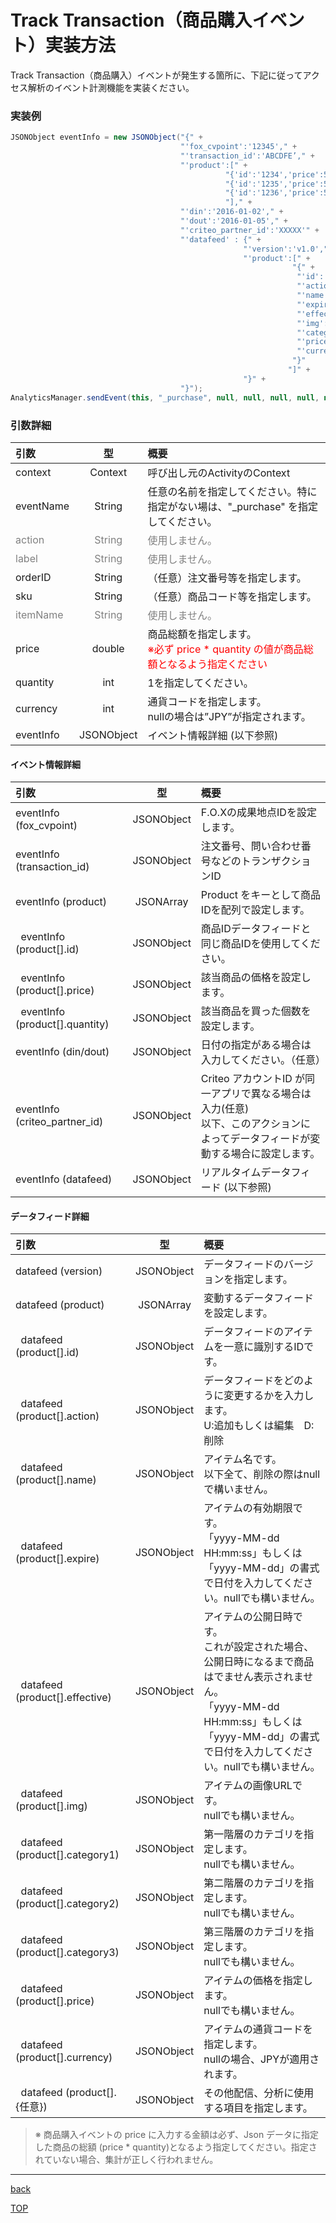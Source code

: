 # Track Transaction（商品購入イベント）実装方法

Track Transaction（商品購入）イベントが発生する箇所に、下記に従ってアクセス解析のイベント計測機能を実装ください。

### 実装例

```java
JSONObject eventInfo = new JSONObject("{" +
                                      "'fox_cvpoint':'12345'," +
                                      "'transaction_id':'ABCDFE’," +
                                      "'product':[" +
                                                "{'id':'1234','price':550,'quantity':1}," +
                                                "{'id':'1235','price':550,'quantity':2}," +
                                                "{'id':'1236','price':550,'quantity':2}" +
                                                "]," +
                                      "'din':'2016-01-02'," +
                                      "'dout':'2016-01-05'," +
                                      "'criteo_partner_id':'XXXXX'" +
                                      "'datafeed' : {" +
                                                    "'version':'v1.0'," +
                                                    "'product':[" +
                                                               "{" +
                                                                "'id':'12345'" +
                                                                "'action':'U'" +
                                                                "'name':'icecreame'" +
                                                                "'expire':'2016-10-31'" +
                                                                "'effective':'2016-04-01'" +
                                                                "'img':'http://pngimg.com/upload/ice_cream_PNG5099.png'" +
                                                                "'category1':'food'" +
                                                                "'price':'2750'" +
                                                                "'currency':'JPY'"
                                                               "}"
                                                              "]" +
                                                    "}" +
                                      "}");
AnalyticsManager.sendEvent(this, "_purchase", null, null, null, null, null, 2750, 5, "JPY",　eventInfo);
```

### 引数詳細

| 引数 | 型 | 概要 |
|:----------|:-----------:|:------------|
|context|Context|呼び出し元のActivityのContext|
|eventName|String|任意の名前を指定してください。特に指定がない場は、"_purchase" を指定してください。|
|<span style="color:grey">action|<span style="color:grey">String|<span style="color:grey">使用しません。|
|<span style="color:grey">label|<span style="color:grey">String|<span style="color:grey">使用しません。|
|orderID|String|（任意）注⽂番号等を指定します。|
|sku|String|（任意）商品コード等を指定します。|
|<span style="color:grey">itemName|<span style="color:grey">String|<span style="color:grey">使用しません。|
|price|double|商品総額を指定します。<br><span style="color:red">※必ず price * quantity の値が商品総額となるよう指定ください|
|quantity|int|1を指定してください。|
|currency|int|通貨コードを指定します。<br>nullの場合は”JPY”が指定されます。|
|eventInfo|JSONObject|イベント情報詳細 (以下参照)|

#### イベント情報詳細

| 引数 | 型 | 概要 |
|:----------|:-----------:|:------------|
|eventInfo (fox_cvpoint)|JSONObject|F.O.Xの成果地点IDを設定します。|
|eventInfo (transaction_id)|JSONObject|注文番号、問い合わせ番号などのトランザクションID|
|eventInfo (product)|JSONArray|Product をキーとして商品IDを配列で設定します。
|&nbsp;&nbsp;eventInfo (product[].id)|JSONObject|商品IDデータフィードと同じ商品IDを使用してください。|
|&nbsp;&nbsp;eventInfo (product[].price)|JSONObject|該当商品の価格を設定します。|
|&nbsp;&nbsp;eventInfo (product[].quantity)|JSONObject|該当商品を買った個数を設定します。|
|eventInfo (din/dout)|JSONObject|⽇付の指定がある場合は⼊⼒してください。（任意）|
|eventInfo (criteo_partner_id)|JSONObject|Criteo アカウントID が同⼀アプリで異なる場合は⼊⼒(任意)<br>以下、このアクションによってデータフィードが変動する場合に設定します。|
|eventInfo (datafeed)|JSONObject|リアルタイムデータフィード (以下参照)|

#### データフィード詳細

| 引数 | 型 | 概要 |
|:----------|:-----------:|:------------|
|datafeed (version)|JSONObject|データフィードのバージョンを指定します。|
|datafeed (product)|JSONArray|変動するデータフィードを設定します。|
|&nbsp;&nbsp;datafeed (product[].id)|JSONObject|データフィードのアイテムを一意に識別するIDです。|
|&nbsp;&nbsp;datafeed (product[].action)|JSONObject|データフィードをどのように変更するかを入力します。<br>U:追加もしくは編集　D:削除|
|&nbsp;&nbsp;datafeed (product[].name)|JSONObject|アイテム名です。<br>以下全て、削除の際はnullで構いません。|
|&nbsp;&nbsp;datafeed (product[].expire)|JSONObject|アイテムの有効期限です。<br>「yyyy-MM-dd HH:mm:ss」もしくは「yyyy-MM-dd」の書式で日付を入力してください。nullでも構いません。|
|&nbsp;&nbsp;datafeed (product[].effective)|JSONObject|アイテムの公開日時です。<br>これが設定された場合、公開日時になるまで商品はでません表示されません。<br>「yyyy-MM-dd HH:mm:ss」もしくは「yyyy-MM-dd」の書式で日付を入力してください。nullでも構いません。|
|&nbsp;&nbsp;datafeed (product[].img)|JSONObject|アイテムの画像URLです。<br>nullでも構いません。|
|&nbsp;&nbsp;datafeed (product[].category1)|JSONObject|第一階層のカテゴリを指定します。<br>nullでも構いません。|
|&nbsp;&nbsp;datafeed (product[].category2)|JSONObject|第二階層のカテゴリを指定します。<br>nullでも構いません。|
|&nbsp;&nbsp;datafeed (product[].category3)|JSONObject|第三階層のカテゴリを指定します。<br>nullでも構いません。|
|&nbsp;&nbsp;datafeed (product[].price)|JSONObject|アイテムの価格を指定します。<br>nullでも構いません。|
|&nbsp;&nbsp;datafeed (product[].currency)|JSONObject|アイテムの通貨コードを指定します。<br>nullの場合、JPYが適用されます。|
|&nbsp;&nbsp;datafeed (product[].{任意})|JSONObject|その他配信、分析に使用する項目を指定します。|

> ※ 商品購⼊イベントの price に⼊⼒する⾦額は必ず、Json データに指定した商品の総額 (price * quantity)となるよう指定してください。指定されていない場合、集計が正しく⾏われません。


---
[back](/lang/en/doc/fox_engagement/README.md)

[TOP](/lang/en/README.md)
